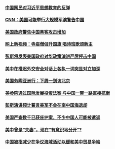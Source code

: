 #### [中国网民对习近平思想教育的反弹](../pages/zyyyoeqqvi/4599567.md) 

#### [CNN：美国可能举行大规模军演警告中国](../pages/zyyyoeqqvi/4599557.md) 

#### [美国政府警告中国黑客攻击增加](../pages/zyyyoeqqvi/4599490.md) 

#### [网上新视频：寺庙僧侣升国旗 唱诗班歌颂新主](../pages/zyyyoeqqvi/4599469.md) 

#### [彭斯将发表美国政府对华政策演讲严厉抨击中国](../pages/zyyyoeqqvi/4599443.md) 

#### [美中在推迟外交安全对话上各执一词突显对立加深](../pages/zyyyoeqqvi/4599324.md) 

#### [美国务卿亚洲行：下周一到访北京](../pages/zyyyoeqqvi/4599321.md) 

#### [美参院通过国际发展投资法案 与中国一带一路直接抗衡](../pages/zyyyoeqqvi/4599234.md) 

#### [彭斯演讲预计誓言美军不会在南中国海退却](../pages/zyyyoeqqvi/4599230.md) 

#### [美国严查数千已获庇护案，不少中国人可能被遣返](../pages/zyyyoeqqvi/4598699.md) 

#### [美中曾是“夫妻”，现在“有意识地分开”?](../pages/zyyyoeqqvi/4598616.md) 

#### [中国被指减少在争议海域活动以缓和美中贸易争端](../pages/zyyyoeqqvi/4598219.md) 

